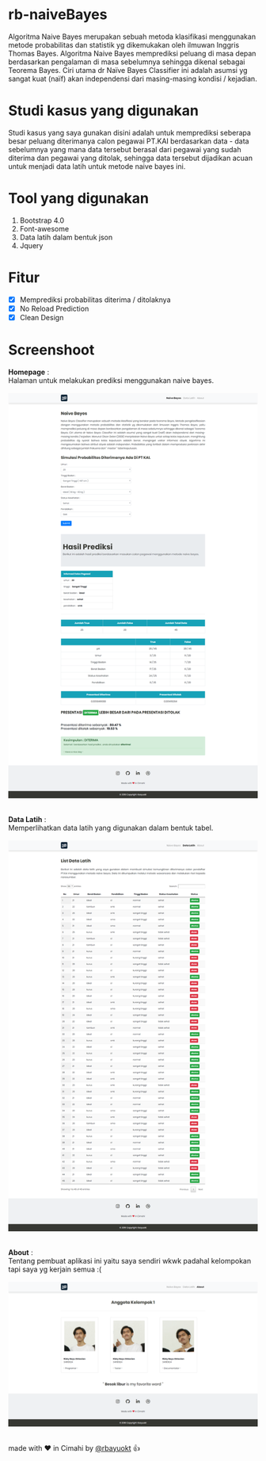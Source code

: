 # rb-naiveBayes

Algoritma Naive Bayes merupakan sebuah metoda klasifikasi menggunakan metode probabilitas dan statistik yg dikemukakan oleh ilmuwan Inggris Thomas Bayes. Algoritma Naive Bayes memprediksi peluang di masa depan berdasarkan pengalaman di masa sebelumnya sehingga dikenal sebagai Teorema Bayes. Ciri utama dr Naïve Bayes Classifier ini adalah asumsi yg sangat kuat (naïf) akan independensi dari masing-masing kondisi / kejadian.

# Studi kasus yang digunakan
Studi kasus yang saya gunakan disini adalah untuk memprediksi seberapa besar peluang diterimanya calon pegawai PT.KAI berdasarkan data - data sebelumnya yang mana data tersebut berasal dari pegawai yang sudah diterima dan pegawai yang ditolak, sehingga data tersebut dijadikan acuan untuk menjadi data latih untuk metode naive bayes ini.

# Tool yang digunakan 
1. Bootstrap 4.0
2. Font-awesome
3. Data latih dalam bentuk json
4. Jquery

# Fitur
- [x] Memprediksi probabilitas diterima / ditolaknya
- [x] No Reload Prediction
- [x] Clean Design

# Screenshoot

**Homepage** : <br>
Halaman untuk melakukan prediksi menggunakan naive bayes. <br><br>
<img src="screenshoot/home.png" width="600px" /><br><br>

**Data Latih** : <br>
Memperlihatkan data latih yang digunakan dalam bentuk tabel.<br><br>
<img src="screenshoot/data-latih.png" width="600px" /><br><br>

**About** : <br>
Tentang pembuat aplikasi ini yaitu saya sendiri wkwk padahal kelompokan tapi saya yg kerjain semua :(<br><br>
<img src="screenshoot/about.png" width="600px" /><br><br>

made with :heart: in Cimahi by [@rbayuokt](https://www.instagram.com/rbayuokt/) :thumbsup:
